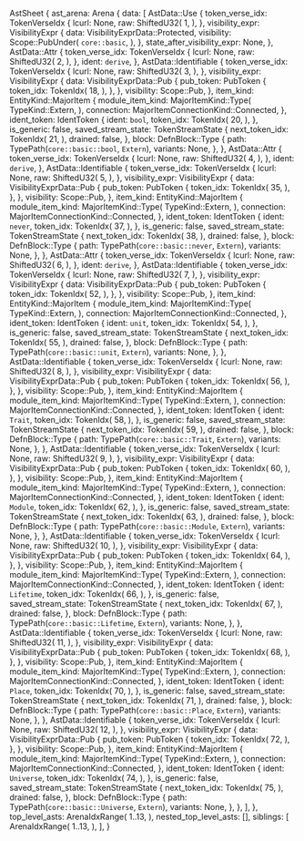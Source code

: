 AstSheet {
    ast_arena: Arena {
        data: [
            AstData::Use {
                token_verse_idx: TokenVerseIdx {
                    lcurl: None,
                    raw: ShiftedU32(
                        1,
                    ),
                },
                visibility_expr: VisibilityExpr {
                    data: VisibilityExprData::Protected,
                    visibility: Scope::PubUnder(
                        `core::basic`,
                    ),
                },
                state_after_visibility_expr: None,
            },
            AstData::Attr {
                token_verse_idx: TokenVerseIdx {
                    lcurl: None,
                    raw: ShiftedU32(
                        2,
                    ),
                },
                ident: `derive`,
            },
            AstData::Identifiable {
                token_verse_idx: TokenVerseIdx {
                    lcurl: None,
                    raw: ShiftedU32(
                        3,
                    ),
                },
                visibility_expr: VisibilityExpr {
                    data: VisibilityExprData::Pub {
                        pub_token: PubToken {
                            token_idx: TokenIdx(
                                18,
                            ),
                        },
                    },
                    visibility: Scope::Pub,
                },
                item_kind: EntityKind::MajorItem {
                    module_item_kind: MajorItemKind::Type(
                        TypeKind::Extern,
                    ),
                    connection: MajorItemConnectionKind::Connected,
                },
                ident_token: IdentToken {
                    ident: `bool`,
                    token_idx: TokenIdx(
                        20,
                    ),
                },
                is_generic: false,
                saved_stream_state: TokenStreamState {
                    next_token_idx: TokenIdx(
                        21,
                    ),
                    drained: false,
                },
                block: DefnBlock::Type {
                    path: TypePath(`core::basic::bool`, `Extern`),
                    variants: None,
                },
            },
            AstData::Attr {
                token_verse_idx: TokenVerseIdx {
                    lcurl: None,
                    raw: ShiftedU32(
                        4,
                    ),
                },
                ident: `derive`,
            },
            AstData::Identifiable {
                token_verse_idx: TokenVerseIdx {
                    lcurl: None,
                    raw: ShiftedU32(
                        5,
                    ),
                },
                visibility_expr: VisibilityExpr {
                    data: VisibilityExprData::Pub {
                        pub_token: PubToken {
                            token_idx: TokenIdx(
                                35,
                            ),
                        },
                    },
                    visibility: Scope::Pub,
                },
                item_kind: EntityKind::MajorItem {
                    module_item_kind: MajorItemKind::Type(
                        TypeKind::Extern,
                    ),
                    connection: MajorItemConnectionKind::Connected,
                },
                ident_token: IdentToken {
                    ident: `never`,
                    token_idx: TokenIdx(
                        37,
                    ),
                },
                is_generic: false,
                saved_stream_state: TokenStreamState {
                    next_token_idx: TokenIdx(
                        38,
                    ),
                    drained: false,
                },
                block: DefnBlock::Type {
                    path: TypePath(`core::basic::never`, `Extern`),
                    variants: None,
                },
            },
            AstData::Attr {
                token_verse_idx: TokenVerseIdx {
                    lcurl: None,
                    raw: ShiftedU32(
                        6,
                    ),
                },
                ident: `derive`,
            },
            AstData::Identifiable {
                token_verse_idx: TokenVerseIdx {
                    lcurl: None,
                    raw: ShiftedU32(
                        7,
                    ),
                },
                visibility_expr: VisibilityExpr {
                    data: VisibilityExprData::Pub {
                        pub_token: PubToken {
                            token_idx: TokenIdx(
                                52,
                            ),
                        },
                    },
                    visibility: Scope::Pub,
                },
                item_kind: EntityKind::MajorItem {
                    module_item_kind: MajorItemKind::Type(
                        TypeKind::Extern,
                    ),
                    connection: MajorItemConnectionKind::Connected,
                },
                ident_token: IdentToken {
                    ident: `unit`,
                    token_idx: TokenIdx(
                        54,
                    ),
                },
                is_generic: false,
                saved_stream_state: TokenStreamState {
                    next_token_idx: TokenIdx(
                        55,
                    ),
                    drained: false,
                },
                block: DefnBlock::Type {
                    path: TypePath(`core::basic::unit`, `Extern`),
                    variants: None,
                },
            },
            AstData::Identifiable {
                token_verse_idx: TokenVerseIdx {
                    lcurl: None,
                    raw: ShiftedU32(
                        8,
                    ),
                },
                visibility_expr: VisibilityExpr {
                    data: VisibilityExprData::Pub {
                        pub_token: PubToken {
                            token_idx: TokenIdx(
                                56,
                            ),
                        },
                    },
                    visibility: Scope::Pub,
                },
                item_kind: EntityKind::MajorItem {
                    module_item_kind: MajorItemKind::Type(
                        TypeKind::Extern,
                    ),
                    connection: MajorItemConnectionKind::Connected,
                },
                ident_token: IdentToken {
                    ident: `Trait`,
                    token_idx: TokenIdx(
                        58,
                    ),
                },
                is_generic: false,
                saved_stream_state: TokenStreamState {
                    next_token_idx: TokenIdx(
                        59,
                    ),
                    drained: false,
                },
                block: DefnBlock::Type {
                    path: TypePath(`core::basic::Trait`, `Extern`),
                    variants: None,
                },
            },
            AstData::Identifiable {
                token_verse_idx: TokenVerseIdx {
                    lcurl: None,
                    raw: ShiftedU32(
                        9,
                    ),
                },
                visibility_expr: VisibilityExpr {
                    data: VisibilityExprData::Pub {
                        pub_token: PubToken {
                            token_idx: TokenIdx(
                                60,
                            ),
                        },
                    },
                    visibility: Scope::Pub,
                },
                item_kind: EntityKind::MajorItem {
                    module_item_kind: MajorItemKind::Type(
                        TypeKind::Extern,
                    ),
                    connection: MajorItemConnectionKind::Connected,
                },
                ident_token: IdentToken {
                    ident: `Module`,
                    token_idx: TokenIdx(
                        62,
                    ),
                },
                is_generic: false,
                saved_stream_state: TokenStreamState {
                    next_token_idx: TokenIdx(
                        63,
                    ),
                    drained: false,
                },
                block: DefnBlock::Type {
                    path: TypePath(`core::basic::Module`, `Extern`),
                    variants: None,
                },
            },
            AstData::Identifiable {
                token_verse_idx: TokenVerseIdx {
                    lcurl: None,
                    raw: ShiftedU32(
                        10,
                    ),
                },
                visibility_expr: VisibilityExpr {
                    data: VisibilityExprData::Pub {
                        pub_token: PubToken {
                            token_idx: TokenIdx(
                                64,
                            ),
                        },
                    },
                    visibility: Scope::Pub,
                },
                item_kind: EntityKind::MajorItem {
                    module_item_kind: MajorItemKind::Type(
                        TypeKind::Extern,
                    ),
                    connection: MajorItemConnectionKind::Connected,
                },
                ident_token: IdentToken {
                    ident: `Lifetime`,
                    token_idx: TokenIdx(
                        66,
                    ),
                },
                is_generic: false,
                saved_stream_state: TokenStreamState {
                    next_token_idx: TokenIdx(
                        67,
                    ),
                    drained: false,
                },
                block: DefnBlock::Type {
                    path: TypePath(`core::basic::Lifetime`, `Extern`),
                    variants: None,
                },
            },
            AstData::Identifiable {
                token_verse_idx: TokenVerseIdx {
                    lcurl: None,
                    raw: ShiftedU32(
                        11,
                    ),
                },
                visibility_expr: VisibilityExpr {
                    data: VisibilityExprData::Pub {
                        pub_token: PubToken {
                            token_idx: TokenIdx(
                                68,
                            ),
                        },
                    },
                    visibility: Scope::Pub,
                },
                item_kind: EntityKind::MajorItem {
                    module_item_kind: MajorItemKind::Type(
                        TypeKind::Extern,
                    ),
                    connection: MajorItemConnectionKind::Connected,
                },
                ident_token: IdentToken {
                    ident: `Place`,
                    token_idx: TokenIdx(
                        70,
                    ),
                },
                is_generic: false,
                saved_stream_state: TokenStreamState {
                    next_token_idx: TokenIdx(
                        71,
                    ),
                    drained: false,
                },
                block: DefnBlock::Type {
                    path: TypePath(`core::basic::Place`, `Extern`),
                    variants: None,
                },
            },
            AstData::Identifiable {
                token_verse_idx: TokenVerseIdx {
                    lcurl: None,
                    raw: ShiftedU32(
                        12,
                    ),
                },
                visibility_expr: VisibilityExpr {
                    data: VisibilityExprData::Pub {
                        pub_token: PubToken {
                            token_idx: TokenIdx(
                                72,
                            ),
                        },
                    },
                    visibility: Scope::Pub,
                },
                item_kind: EntityKind::MajorItem {
                    module_item_kind: MajorItemKind::Type(
                        TypeKind::Extern,
                    ),
                    connection: MajorItemConnectionKind::Connected,
                },
                ident_token: IdentToken {
                    ident: `Universe`,
                    token_idx: TokenIdx(
                        74,
                    ),
                },
                is_generic: false,
                saved_stream_state: TokenStreamState {
                    next_token_idx: TokenIdx(
                        75,
                    ),
                    drained: false,
                },
                block: DefnBlock::Type {
                    path: TypePath(`core::basic::Universe`, `Extern`),
                    variants: None,
                },
            },
        ],
    },
    top_level_asts: ArenaIdxRange(
        1..13,
    ),
    nested_top_level_asts: [],
    siblings: [
        ArenaIdxRange(
            1..13,
        ),
    ],
}